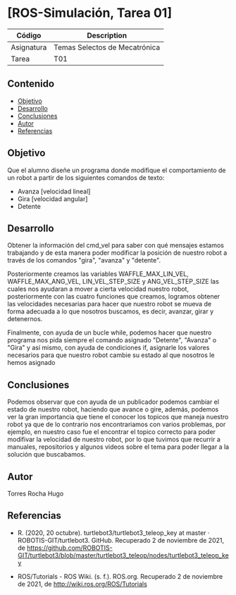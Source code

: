 # [ROS-Simulación, Tarea 01]

| Código | Description |
| ------ | ----------- |
| Asignatura   | Temas Selectos de Mecatrónica |
| Tarea | T01 |

## Contenido

- [Objetivo](#objetivo)
- [Desarrollo](#Desarrollo)
- [Conclusiones](#Conclusiones)
- [Autor](#Autor)
- [Referencias](#Referencias)

## Objetivo

Que el alumno diseñe un programa donde modifique el comportamiento de un robot a partir de los siguientes comandos de texto:

* Avanza  [velocidad lineal]
* Gira        [velocidad angular]
* Detente

## Desarrollo

Obtener la información del cmd_vel para saber con qué mensajes estamos trabajando y de esta manera poder modificar la posición de nuestro robot a través de los comandos "gira", "avanza" y "detente".

Posteriormente creamos las variables WAFFLE_MAX_LIN_VEL, WAFFLE_MAX_ANG_VEL, LIN_VEL_STEP_SIZE y ANG_VEL_STEP_SIZE las cuales nos ayudaran a mover a cierta velocidad nuestro robot, posteriormente con las cuatro funciones que creamos, logramos obtener las velocidades necesarias para hacer que nuestro robot se mueva de forma adecuada a lo que nosotros buscamos, es decir, avanzar, girar y detenernos.

Finalmente, con ayuda de un bucle while, podemos hacer que nuestro programa nos pida siempre el comando asignado "Detente", "Avanza" o "Gira" y así mismo, con ayuda de condiciones if, asignarle los valores necesarios para que nuestro robot cambie su estado al que nosotros le hemos asignado

## Conclusiones

Podemos observar que con ayuda de un publicador podemos cambiar el estado de nuestro robot, haciendo que avance o gire, además, podemos ver la gran importancia que tiene el conocer los topicos que maneja nuestro robot ya que de lo contrario nos encontrariamos con varios problemas, por ejemplo, en nuestro caso fue el encontrar el topico correcto para poder modifivar la velocidad de nuestro robot, por lo que tuvimos que recurrir a manuales, repositorios y algunos videos sobre el tema para poder llegar a la solución que buscabamos. 

## Autor

Torres Rocha Hugo

## Referencias

* R. (2020, 20 octubre). turtlebot3/turtlebot3_teleop_key at master · ROBOTIS-GIT/turtlebot3. GitHub. Recuperado 2 de noviembre de 2021, de https://github.com/ROBOTIS-GIT/turtlebot3/blob/master/turtlebot3_teleop/nodes/turtlebot3_teleop_key

* ROS/Tutorials - ROS Wiki. (s. f.). ROS.org. Recuperado 2 de noviembre de 2021, de http://wiki.ros.org/ROS/Tutorials